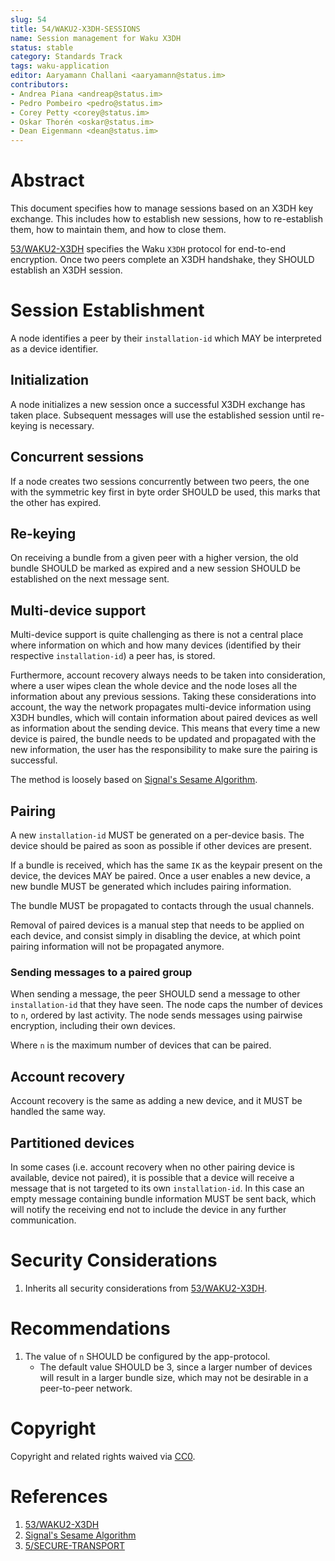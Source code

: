 ```yaml
---
slug: 54
title: 54/WAKU2-X3DH-SESSIONS
name: Session management for Waku X3DH 
status: stable
category: Standards Track
tags: waku-application
editor: Aaryamann Challani <aaryamann@status.im>
contributors:
- Andrea Piana <andreap@status.im>
- Pedro Pombeiro <pedro@status.im>
- Corey Petty <corey@status.im>
- Oskar Thorén <oskar@status.im>
- Dean Eigenmann <dean@status.im>
---
```


# Abstract

This document specifies how to manage sessions based on an X3DH key exchange.
This includes how to establish new sessions, how to re-establish them, how to maintain them, and how to close them.

[53/WAKU2-X3DH](/spec/53) specifies the Waku `X3DH` protocol for end-to-end encryption. 
Once two peers complete an X3DH handshake, they SHOULD establish an X3DH session.

# Session Establishment

A node identifies a peer by their `installation-id` which MAY be interpreted as a device identifier.

## Initialization

A node initializes a new session once a successful X3DH exchange has taken place. 
Subsequent messages will use the established session until re-keying is necessary.

## Concurrent sessions

If a node creates two sessions concurrently between two peers, the one with the symmetric key first in byte order SHOULD be used, this marks that the other has expired.

## Re-keying

On receiving a bundle from a given peer with a higher version, the old bundle SHOULD be marked as expired and a new session SHOULD be established on the next message sent.

## Multi-device support

Multi-device support is quite challenging as there is not a central place where information on which and how many devices (identified by their respective `installation-id`) a peer has, is stored.

Furthermore, account recovery always needs to be taken into consideration, where a user wipes clean the whole device and the node loses all the information about any previous sessions.
Taking these considerations into account, the way the network propagates multi-device information using X3DH bundles, which will contain information about paired devices as well as information about the sending device.
This means that every time a new device is paired, the bundle needs to be updated and propagated with the new information, the user has the responsibility to make sure the pairing is successful.

The method is loosely based on [Signal's Sesame Algorithm](https://signal.org/docs/specifications/sesame/).

## Pairing

A new `installation-id` MUST be generated on a per-device basis. 
The device should be paired as soon as possible if other devices are present. 

If a bundle is received, which has the same `IK` as the keypair present on the device, the devices MAY be paired.
Once a user enables a new device, a new bundle MUST be generated which includes pairing information.

The bundle MUST be propagated to contacts through the usual channels.

Removal of paired devices is a manual step that needs to be applied on each device, and consist simply in disabling the device, at which point pairing information will not be propagated anymore.

### Sending messages to a paired group

When sending a message, the peer SHOULD send a message to other `installation-id` that they have seen. 
The node caps the number of devices to `n`, ordered by last activity. 
The node sends messages using pairwise encryption, including their own devices.

Where `n` is the maximum number of devices that can be paired.

## Account recovery

Account recovery is the same as adding a new device, and it MUST be handled the same way.

## Partitioned devices

In some cases (i.e. account recovery when no other pairing device is available, device not paired), it is possible that a device will receive a message that is not targeted to its own `installation-id`.
In this case an empty message containing bundle information MUST be sent back, which will notify the receiving end not to include the device in any further communication.

# Security Considerations

1. Inherits all security considerations from [53/WAKU2-X3DH](/spec/53).

# Recommendations

1. The value of `n` SHOULD be configured by the app-protocol.
    - The default value SHOULD be 3, since a larger number of devices will result in a larger bundle size, which may not be desirable in a peer-to-peer network.

# Copyright

Copyright and related rights waived via [CC0](https://creativecommons.org/publicdomain/zero/1.0/).

# References

1. [53/WAKU2-X3DH](/spec/53)
2. [Signal's Sesame Algorithm](https://signal.org/docs/specifications/sesame/)
3. [5/SECURE-TRANSPORT](https://specs.status.im/spec/5)